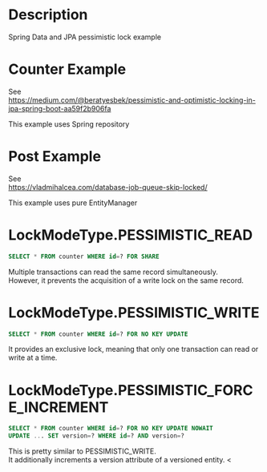# Description

Spring Data and JPA pessimistic lock example

# Counter Example

See  
https://medium.com/@beratyesbek/pessimistic-and-optimistic-locking-in-jpa-spring-boot-aa59f2b906fa

This example uses Spring repository

# Post Example

See  
https://vladmihalcea.com/database-job-queue-skip-locked/

This example uses pure EntityManager

# LockModeType.PESSIMISTIC_READ

```sql
SELECT * FROM counter WHERE id=? FOR SHARE
```

Multiple transactions can read the same record simultaneously.  
However, it prevents the acquisition of a write lock on the same record.

# LockModeType.PESSIMISTIC_WRITE

```sql
SELECT * FROM counter WHERE id=? FOR NO KEY UPDATE
```

It provides an exclusive lock, meaning that only one transaction can read or write at a time.

# LockModeType.PESSIMISTIC_FORCE_INCREMENT

```sql
SELECT * FROM counter WHERE id=? FOR NO KEY UPDATE NOWAIT
UPDATE ... SET version=? WHERE id=? AND version=?
```

This is pretty similar to PESSIMISTIC_WRITE.     
It additionally increments a version attribute of a versioned entity.
<





